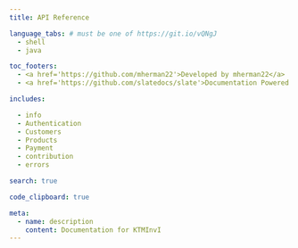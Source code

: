 ```yaml
---
title: API Reference

language_tabs: # must be one of https://git.io/vQNgJ
  - shell
  - java

toc_footers:
  - <a href='https://github.com/mherman22'>Developed by mherman22</a>
  - <a href='https://github.com/slatedocs/slate'>Documentation Powered by Slate</a>

includes:

  - info
  - Authentication
  - Customers
  - Products
  - Payment
  - contribution
  - errors

search: true

code_clipboard: true

meta:
  - name: description
    content: Documentation for KTMInvI
---
```

